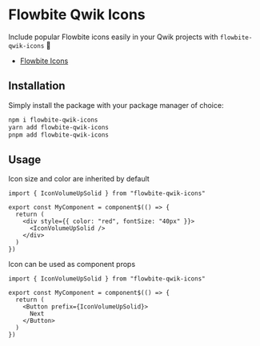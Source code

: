 # Flowbite Qwik Icons

Include popular Flowbite icons easily in your Qwik projects with `flowbite-qwik-icons` 🚀

- [Flowbite Icons](https://flowbite.com/icons/)

## Installation

Simply install the package with your package manager of choice:

```bash
npm i flowbite-qwik-icons
yarn add flowbite-qwik-icons
pnpm add flowbite-qwik-icons
```

## Usage

Icon size and color are inherited by default

```tsx
import { IconVolumeUpSolid } from "flowbite-qwik-icons"

export const MyComponent = component$(() => {
  return (
    <div style={{ color: "red", fontSize: "40px" }}>
      <IconVolumeUpSolid />
    </div>
  )
})
```

Icon can be used as component props

```tsx
import { IconVolumeUpSolid } from "flowbite-qwik-icons"

export const MyComponent = component$(() => {
  return (
    <Button prefix={IconVolumeUpSolid}>
      Next
    </Button>
  )
})
```